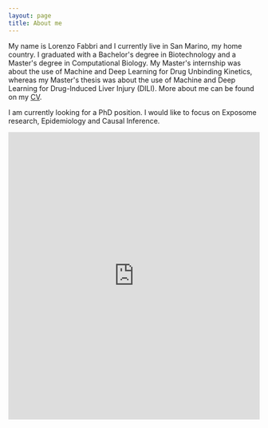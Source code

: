 ```yaml
---
layout: page
title: About me
---
```


My name is Lorenzo Fabbri and I currently live in San Marino, my home country. I graduated with a Bachelor's degree in Biotechnology and a Master's degree in Computational Biology. My Master's internship was about the use of Machine and Deep Learning for Drug Unbinding Kinetics, whereas my Master's thesis was about the use of Machine and Deep Learning for Drug-Induced Liver Injury (DILI). More about me can be found on my [CV](https://www.dropbox.com/s/5r6keu9a7myy5as/lorenzo_fabbri_cv.pdf?dl=0).

I am currently looking for a PhD position. I would like to focus on Exposome research, Epidemiology and Causal Inference.

<iframe width="100%" height="576" src="https://maphub.net/embed/84310?panel=1" frameborder="0"></iframe>
